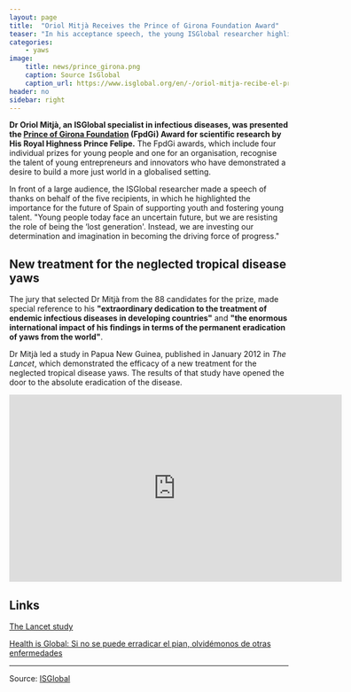```yaml
---
layout: page
title:  "Oriol Mitjà Receives the Prince of Girona Foundation Award"
teaser: "In his acceptance speech, the young ISGlobal researcher highlighted the role of young people and innovation as two forces driving progress"
categories:
    - yaws
image:
    title: news/prince_girona.png
    caption: Source IsGlobal
    caption_url: https://www.isglobal.org/en/-/oriol-mitja-recibe-el-premio-fundacio-princep-de-girona
header: no
sidebar: right
---
```


<div class="content col-xs-12 col-md-11"> <p> <strong>Dr</strong><strong> Oriol Mitjà, an ISGlobal specialist in infectious diseases, was presented the <a href="http://en.fpdgi.org/">Prince of Girona Foundation</a> (FpdGi) Award for scientific research by His Royal Highness Prince Felipe.</strong> The FpdGi awards, which include four individual prizes for young people and one for an organisation, recognise the talent of young entrepreneurs and innovators who have demonstrated a desire to build a more just world in a globalised setting.</p> <p> In front of a large audience, the ISGlobal researcher made a speech of thanks on behalf of the five recipients, in which he highlighted the importance for the future of Spain of supporting youth and fostering young talent. "Young people today face an uncertain future, but we are resisting the role of being the ‘lost generation'. Instead, we are investing our determination and imagination in becoming the driving force of progress."</p> <h2> New treatment for the neglected tropical disease yaws</h2> <p> The jury that selected Dr Mitjà from the 88 candidates for the prize, made special reference to his <strong>"extraordinary dedication to the treatment of endemic infectious diseases in developing countries"</strong> and <strong>"the enormous international impact of his findings in terms of the permanent eradication of yaws from the world"</strong>.</p> <p> Dr Mitjà led a study in Papua New Guinea, published in January 2012 in <em>The Lancet</em>, which demonstrated the efficacy of a new treatment for the neglected tropical disease yaws. The results of that study have opened the door to the absolute eradication of the disease.</p> <p style="text-align: center;"> <iframe allowfullscreen="" frameborder="0" height="338" mozallowfullscreen="" src="http://player.vimeo.com/video/69225081?byline=0&amp;portrait=0" webkitallowfullscreen="" width="600"></iframe></p> <h2> Links</h2> <p> <a href="http://www.thelancet.com/journals/lancet/article/PIIS0140-6736%2811%2961624-3/fulltext" target="_blank">The Lancet study</a></p> <p> <a href="http://www.isglobal.org/es/healthisglobal/-/custom-blog-portlet/%E2%80%9Csi-no-se-puede-erradicar-el-pian-olvidemonos-de-otras-enfermedades%E2%80%9D?_customblogportlet_WAR_customblogportlet_redirect=http%3A%2F%2Fwww.isglobal.org%2Fes%2Fhealthisglobal%3Fp_p_id%3Dcustomblogportlet_WAR_customblogportlet%26p_p_lifecycle%3D0%26p_p_state%3Dnormal%26p_p_mode%3Dview%26p_p_col_id%3Dcolumn-3%26p_p_col_count%3D2&amp;p_r_p_564233524_userId=229825">Health is Global: Si no se puede erradicar el pian, olvidémonos de otras enfermedades</a></p> </div>

---
Source: [ISGlobal](https://www.isglobal.org/en/-/oriol-mitja-recibe-el-premio-fundacio-princep-de-girona)
